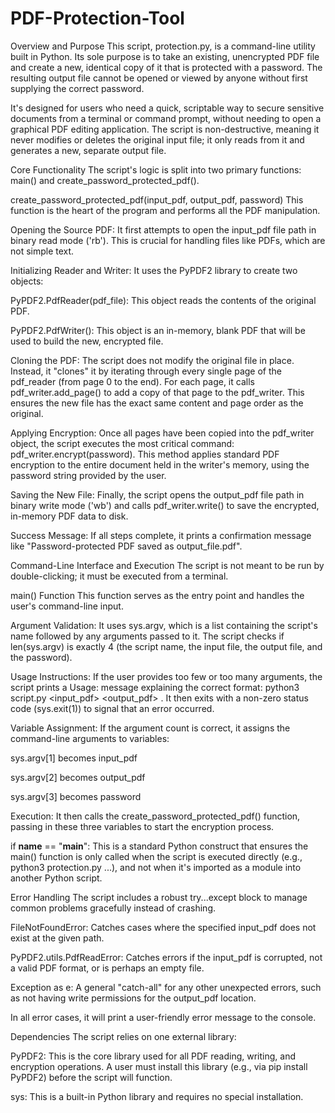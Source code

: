 # PDF-Protection-Tool
Overview and Purpose
This script, protection.py, is a command-line utility built in Python. Its sole purpose is to take an existing, unencrypted PDF file and create a new, identical copy of it that is protected with a password. The resulting output file cannot be opened or viewed by anyone without first supplying the correct password.

It's designed for users who need a quick, scriptable way to secure sensitive documents from a terminal or command prompt, without needing to open a graphical PDF editing application. The script is non-destructive, meaning it never modifies or deletes the original input file; it only reads from it and generates a new, separate output file.

Core Functionality
The script's logic is split into two primary functions: main() and create_password_protected_pdf().

create_password_protected_pdf(input_pdf, output_pdf, password)
This function is the heart of the program and performs all the PDF manipulation.

Opening the Source PDF: It first attempts to open the input_pdf file path in binary read mode ('rb'). This is crucial for handling files like PDFs, which are not simple text.

Initializing Reader and Writer: It uses the PyPDF2 library to create two objects:

PyPDF2.PdfReader(pdf_file): This object reads the contents of the original PDF.

PyPDF2.PdfWriter(): This object is an in-memory, blank PDF that will be used to build the new, encrypted file.

Cloning the PDF: The script does not modify the original file in place. Instead, it "clones" it by iterating through every single page of the pdf_reader (from page 0 to the end). For each page, it calls pdf_writer.add_page() to add a copy of that page to the pdf_writer. This ensures the new file has the exact same content and page order as the original.

Applying Encryption: Once all pages have been copied into the pdf_writer object, the script executes the most critical command: pdf_writer.encrypt(password). This method applies standard PDF encryption to the entire document held in the writer's memory, using the password string provided by the user.

Saving the New File: Finally, the script opens the output_pdf file path in binary write mode ('wb') and calls pdf_writer.write() to save the encrypted, in-memory PDF data to disk.

Success Message: If all steps complete, it prints a confirmation message like "Password-protected PDF saved as output_file.pdf".

Command-Line Interface and Execution
The script is not meant to be run by double-clicking; it must be executed from a terminal.

main() Function
This function serves as the entry point and handles the user's command-line input.

Argument Validation: It uses sys.argv, which is a list containing the script's name followed by any arguments passed to it. The script checks if len(sys.argv) is exactly 4 (the script name, the input file, the output file, and the password).

Usage Instructions: If the user provides too few or too many arguments, the script prints a Usage: message explaining the correct format: python3 script.py <input_pdf> <output_pdf> <password>. It then exits with a non-zero status code (sys.exit(1)) to signal that an error occurred.

Variable Assignment: If the argument count is correct, it assigns the command-line arguments to variables:

sys.argv[1] becomes input_pdf

sys.argv[2] becomes output_pdf

sys.argv[3] becomes password

Execution: It then calls the create_password_protected_pdf() function, passing in these three variables to start the encryption process.

if __name__ == "__main__":
This is a standard Python construct that ensures the main() function is only called when the script is executed directly (e.g., python3 protection.py ...), and not when it's imported as a module into another Python script.

Error Handling
The script includes a robust try...except block to manage common problems gracefully instead of crashing.

FileNotFoundError: Catches cases where the specified input_pdf does not exist at the given path.

PyPDF2.utils.PdfReadError: Catches errors if the input_pdf is corrupted, not a valid PDF format, or is perhaps an empty file.

Exception as e: A general "catch-all" for any other unexpected errors, such as not having write permissions for the output_pdf location.

In all error cases, it will print a user-friendly error message to the console.

Dependencies
The script relies on one external library:

PyPDF2: This is the core library used for all PDF reading, writing, and encryption operations. A user must install this library (e.g., via pip install PyPDF2) before the script will function.

sys: This is a built-in Python library and requires no special installation.
